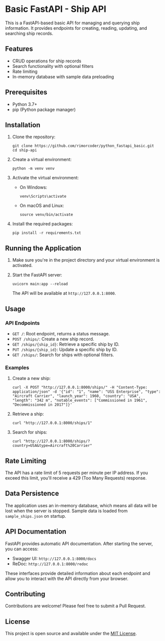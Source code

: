 # Basic FastAPI - Ship API

This is a FastAPI-based basic API for managing and querying ship information. It provides endpoints for creating, reading, updating, and searching ship records.

## Features

- CRUD operations for ship records
- Search functionality with optional filters
- Rate limiting
- In-memory database with sample data preloading

## Prerequisites

- Python 3.7+
- pip (Python package manager)

## Installation

1. Clone the repository:
   ```
   git clone https://github.com/rimorcoder/python_fastapi_basic.git
   cd ship-api
   ```

2. Create a virtual environment:
   ```
   python -m venv venv
   ```

3. Activate the virtual environment:
   - On Windows:
     ```
     venv\Scripts\activate
     ```
   - On macOS and Linux:
     ```
     source venv/bin/activate
     ```

4. Install the required packages:
   ```
   pip install -r requirements.txt
   ```

## Running the Application

1. Make sure you're in the project directory and your virtual environment is activated.

2. Start the FastAPI server:
   ```
   uvicorn main:app --reload
   ```

   The API will be available at `http://127.0.0.1:8000`.

## Usage

### API Endpoints

- `GET /`: Root endpoint, returns a status message.
- `POST /ships/`: Create a new ship record.
- `GET /ships/{ship_id}`: Retrieve a specific ship by ID.
- `PUT /ships/{ship_id}`: Update a specific ship by ID.
- `GET /ships/`: Search for ships with optional filters.

### Examples

1. Create a new ship:
   ```
   curl -X POST "http://127.0.0.1:8000/ships/" -H "Content-Type: application/json" -d '{"id": "1", "name": "USS Enterprise", "type": "Aircraft Carrier", "launch_year": 1960, "country": "USA", "length": "342 m", "notable_events": ["Commissioned in 1961", "Decommissioned in 2017"]}'
   ```

2. Retrieve a ship:
   ```
   curl "http://127.0.0.1:8000/ships/1"
   ```

3. Search for ships:
   ```
   curl "http://127.0.0.1:8000/ships/?country=USA&type=Aircraft%20Carrier"
   ```

## Rate Limiting

The API has a rate limit of 5 requests per minute per IP address. If you exceed this limit, you'll receive a 429 (Too Many Requests) response.

## Data Persistence

The application uses an in-memory database, which means all data will be lost when the server is stopped. Sample data is loaded from `sample_ships.json` on startup.

## API Documentation

FastAPI provides automatic API documentation. After starting the server, you can access:

- Swagger UI: `http://127.0.0.1:8000/docs`
- ReDoc: `http://127.0.0.1:8000/redoc`

These interfaces provide detailed information about each endpoint and allow you to interact with the API directly from your browser.

## Contributing

Contributions are welcome! Please feel free to submit a Pull Request.

## License

This project is open source and available under the [MIT License](LICENSE).